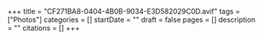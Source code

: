 +++
title = "CF271BA8-0404-4B0B-9034-E3D582029C0D.avif"
tags = ["Photos"]
categories = []
startDate = ""
draft = false
pages = []
description = ""
citations = []
+++

